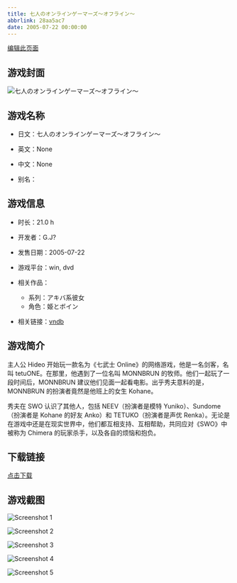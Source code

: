 ```yaml
---
title: 七人のオンラインゲーマーズ～オフライン～
abbrlink: 28aa5ac7
date: 2005-07-22 00:00:00
---
```

[编辑此页面](https://github.com/ACG-3/ADV3-source/blob/main/source/_posts/games/%E4%B8%83%E4%BA%BA%E3%81%AE%E3%82%AA%E3%83%B3%E3%83%A9%E3%82%A4%E3%83%B3%E3%82%B2%E3%83%BC%E3%83%9E%E3%83%BC%E3%82%BA%EF%BD%9E%E3%82%AA%E3%83%95%E3%83%A9%E3%82%A4%E3%83%B3%EF%BD%9E.md)

## 游戏封面

![七人のオンラインゲーマーズ～オフライン～](https%3A//pan.timero.xyz/onedrive/img_lib_001/%E4%B8%83%E4%BA%BA%E3%81%AE%E3%82%AA%E3%83%B3%E3%83%A9%E3%82%A4%E3%83%B3%E3%82%B2%E3%83%BC%E3%83%9E%E3%83%BC%E3%82%BA%EF%BD%9E%E3%82%AA%E3%83%95%E3%83%A9%E3%82%A4%E3%83%B3%EF%BD%9E_cover.avif)


## 游戏名称

- 日文：七人のオンラインゲーマーズ～オフライン～
- 英文：None
- 中文：None

- 别名：


## 游戏信息

- 时长：21.0 h
- 开发者：G.J?
- 发售日期：2005-07-22
- 游戏平台：win, dvd
- 相关作品：
   - 系列：アキバ系彼女
   - 角色：姫とボイン

- 相关链接：[vndb](https://vndb.org/v545)


## 游戏简介

主人公 Hideo 开始玩一款名为《七武士 Online》的网络游戏，他是一名剑客，名叫 tetuONE。在那里，他遇到了一位名叫 MONNBRUN 的牧师。他们一起玩了一段时间后，MONNBRUN 建议他们见面一起看电影。出乎秀夫意料的是，MONNBRUN 的扮演者竟然是他班上的女生 Kohane。

秀夫在 SWO 认识了其他人，包括 NEEV（扮演者是模特 Yuniko）、Sundome（扮演者是 Kohane 的好友 Anko）和 TETUKO（扮演者是声优 Renka）。无论是在游戏中还是在现实世界中，他们都互相支持、互相帮助，共同应对《SWO》中被称为 Chimera 的玩家杀手，以及各自的烦恼和抱负。


## 下载链接

[点击下载](https://pan.timero.xyz/onedrive/adv_lib_001/%E4%B8%83%E4%BA%BA%E3%81%AE%E3%82%AA%E3%83%B3%E3%83%A9%E3%82%A4%E3%83%B3%E3%82%B2%E3%83%BC%E3%83%9E%E3%83%BC%E3%82%BA%EF%BD%9E%E3%82%AA%E3%83%95%E3%83%A9%E3%82%A4%E3%83%B3%EF%BD%9E)


## 游戏截图


![Screenshot 1](https%3A//pan.timero.xyz/onedrive/img_lib_001/%E4%B8%83%E4%BA%BA%E3%81%AE%E3%82%AA%E3%83%B3%E3%83%A9%E3%82%A4%E3%83%B3%E3%82%B2%E3%83%BC%E3%83%9E%E3%83%BC%E3%82%BA%EF%BD%9E%E3%82%AA%E3%83%95%E3%83%A9%E3%82%A4%E3%83%B3%EF%BD%9E_Screenshot_1.avif)

![Screenshot 2](https%3A//pan.timero.xyz/onedrive/img_lib_001/%E4%B8%83%E4%BA%BA%E3%81%AE%E3%82%AA%E3%83%B3%E3%83%A9%E3%82%A4%E3%83%B3%E3%82%B2%E3%83%BC%E3%83%9E%E3%83%BC%E3%82%BA%EF%BD%9E%E3%82%AA%E3%83%95%E3%83%A9%E3%82%A4%E3%83%B3%EF%BD%9E_Screenshot_2.avif)

![Screenshot 3](https%3A//pan.timero.xyz/onedrive/img_lib_001/%E4%B8%83%E4%BA%BA%E3%81%AE%E3%82%AA%E3%83%B3%E3%83%A9%E3%82%A4%E3%83%B3%E3%82%B2%E3%83%BC%E3%83%9E%E3%83%BC%E3%82%BA%EF%BD%9E%E3%82%AA%E3%83%95%E3%83%A9%E3%82%A4%E3%83%B3%EF%BD%9E_Screenshot_3.avif)

![Screenshot 4](https%3A//pan.timero.xyz/onedrive/img_lib_001/%E4%B8%83%E4%BA%BA%E3%81%AE%E3%82%AA%E3%83%B3%E3%83%A9%E3%82%A4%E3%83%B3%E3%82%B2%E3%83%BC%E3%83%9E%E3%83%BC%E3%82%BA%EF%BD%9E%E3%82%AA%E3%83%95%E3%83%A9%E3%82%A4%E3%83%B3%EF%BD%9E_Screenshot_4.avif)

![Screenshot 5](https%3A//pan.timero.xyz/onedrive/img_lib_001/%E4%B8%83%E4%BA%BA%E3%81%AE%E3%82%AA%E3%83%B3%E3%83%A9%E3%82%A4%E3%83%B3%E3%82%B2%E3%83%BC%E3%83%9E%E3%83%BC%E3%82%BA%EF%BD%9E%E3%82%AA%E3%83%95%E3%83%A9%E3%82%A4%E3%83%B3%EF%BD%9E_Screenshot_5.avif)

